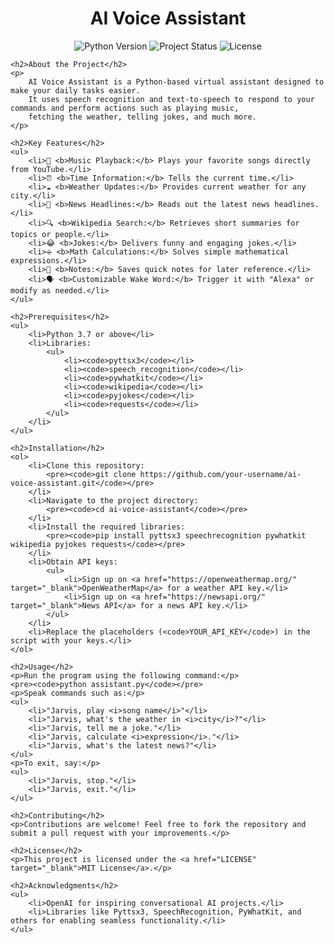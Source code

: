 <!DOCTYPE html>
<html lang="en">
<head>
    <meta charset="UTF-8">
    <meta name="viewport" content="width=device-width, initial-scale=1.0">
    <title>AI Voice Assistant</title>
</head>
<body>
    <h1 style="text-align: center;">AI Voice Assistant</h1>
    <p align="center">
        <img src="https://img.shields.io/badge/Python-3.7%2B-blue" alt="Python Version">
        <img src="https://img.shields.io/badge/Status-Active-brightgreen" alt="Project Status">
        <img src="https://img.shields.io/badge/License-MIT-orange" alt="License">
    </p>

    <h2>About the Project</h2>
    <p>
        AI Voice Assistant is a Python-based virtual assistant designed to make your daily tasks easier. 
        It uses speech recognition and text-to-speech to respond to your commands and perform actions such as playing music, 
        fetching the weather, telling jokes, and much more.
    </p>

    <h2>Key Features</h2>
    <ul>
        <li>🎵 <b>Music Playback:</b> Plays your favorite songs directly from YouTube.</li>
        <li>⏰ <b>Time Information:</b> Tells the current time.</li>
        <li>☁️ <b>Weather Updates:</b> Provides current weather for any city.</li>
        <li>📰 <b>News Headlines:</b> Reads out the latest news headlines.</li>
        <li>🔍 <b>Wikipedia Search:</b> Retrieves short summaries for topics or people.</li>
        <li>😂 <b>Jokes:</b> Delivers funny and engaging jokes.</li>
        <li>➗ <b>Math Calculations:</b> Solves simple mathematical expressions.</li>
        <li>📝 <b>Notes:</b> Saves quick notes for later reference.</li>
        <li>🗣️ <b>Customizable Wake Word:</b> Trigger it with "Alexa" or modify as needed.</li>
    </ul>

    <h2>Prerequisites</h2>
    <ul>
        <li>Python 3.7 or above</li>
        <li>Libraries: 
            <ul>
                <li><code>pyttsx3</code></li>
                <li><code>speech_recognition</code></li>
                <li><code>pywhatkit</code></li>
                <li><code>wikipedia</code></li>
                <li><code>pyjokes</code></li>
                <li><code>requests</code></li>
            </ul>
        </li>
    </ul>

    <h2>Installation</h2>
    <ol>
        <li>Clone this repository:
            <pre><code>git clone https://github.com/your-username/ai-voice-assistant.git</code></pre>
        </li>
        <li>Navigate to the project directory:
            <pre><code>cd ai-voice-assistant</code></pre>
        </li>
        <li>Install the required libraries:
            <pre><code>pip install pyttsx3 speechrecognition pywhatkit wikipedia pyjokes requests</code></pre>
        </li>
        <li>Obtain API keys:
            <ul>
                <li>Sign up on <a href="https://openweathermap.org/" target="_blank">OpenWeatherMap</a> for a weather API key.</li>
                <li>Sign up on <a href="https://newsapi.org/" target="_blank">News API</a> for a news API key.</li>
            </ul>
        </li>
        <li>Replace the placeholders (<code>YOUR_API_KEY</code>) in the script with your keys.</li>
    </ol>

    <h2>Usage</h2>
    <p>Run the program using the following command:</p>
    <pre><code>python assistant.py</code></pre>
    <p>Speak commands such as:</p>
    <ul>
        <li>"Jarvis, play <i>song name</i>"</li>
        <li>"Jarvis, what's the weather in <i>city</i>?"</li>
        <li>"Jarvis, tell me a joke."</li>
        <li>"Jarvis, calculate <i>expression</i>."</li>
        <li>"Jarvis, what's the latest news?"</li>
    </ul>
    <p>To exit, say:</p>
    <ul>
        <li>"Jarvis, stop."</li>
        <li>"Jarvis, exit."</li>
    </ul>

    <h2>Contributing</h2>
    <p>Contributions are welcome! Feel free to fork the repository and submit a pull request with your improvements.</p>

    <h2>License</h2>
    <p>This project is licensed under the <a href="LICENSE" target="_blank">MIT License</a>.</p>

    <h2>Acknowledgments</h2>
    <ul>
        <li>OpenAI for inspiring conversational AI projects.</li>
        <li>Libraries like Pyttsx3, SpeechRecognition, PyWhatKit, and others for enabling seamless functionality.</li>
    </ul>
</body>
</html>
